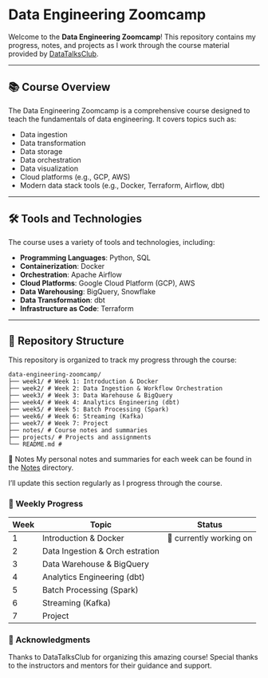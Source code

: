 # Data Engineering Zoomcamp

Welcome to the **Data Engineering Zoomcamp**! This repository contains my progress, notes, and projects as I work through the course material provided by [DataTalksClub](https://github.com/DataTalksClub/data-engineering-zoomcamp).

---

## 📚 Course Overview
The Data Engineering Zoomcamp is a comprehensive course designed to teach the fundamentals of data engineering. It covers topics such as:
- Data ingestion
- Data transformation
- Data storage
- Data orchestration
- Data visualization
- Cloud platforms (e.g., GCP, AWS)
- Modern data stack tools (e.g., Docker, Terraform, Airflow, dbt)

---

## 🛠️ Tools and Technologies
The course uses a variety of tools and technologies, including:
- **Programming Languages**: Python, SQL
- **Containerization**: Docker
- **Orchestration**: Apache Airflow
- **Cloud Platforms**: Google Cloud Platform (GCP), AWS
- **Data Warehousing**: BigQuery, Snowflake
- **Data Transformation**: dbt
- **Infrastructure as Code**: Terraform

---

## 📂 Repository Structure
This repository is organized to track my progress through the course:<br>
```console
data-engineering-zoomcamp/ 
├── week1/ # Week 1: Introduction & Docker
├── week2/ # Week 2: Data Ingestion & Workflow Orchestration
├── week3/ # Week 3: Data Warehouse & BigQuery
├── week4/ # Week 4: Analytics Engineering (dbt)
├── week5/ # Week 5: Batch Processing (Spark)
├── week6/ # Week 6: Streaming (Kafka)
├── week7/ # Week 7: Project
├── notes/ # Course notes and summaries
├── projects/ # Projects and assignments
└── README.md #
```


📝 Notes
My personal notes and summaries for each week can be found in the [Notes](./Notes/) directory.

I’ll update this section regularly as I progress through the course.

### 📅 Weekly Progress
Week |	Topic	| Status
---- | -------  | ------
1	| Introduction & Docker |	🤌 currently working on
2	| Data Ingestion & Orch estration	|  
3	| Data Warehouse & BigQuery	| 
4	| Analytics Engineering (dbt)	|  
5	| Batch Processing (Spark)	|  
6	| Streaming (Kafka)	|  
7	| Project	| 

<!-- 
✅ Completed 
🤌 currently working on
  -->

### 🙏 Acknowledgments
Thanks to DataTalksClub for organizing this amazing course!
Special thanks to the instructors and mentors for their guidance and support.